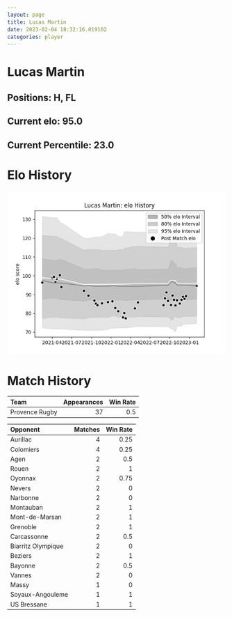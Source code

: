 ```yaml
---  
layout: page  
title: Lucas Martin  
date: 2023-02-04 18:32:16.019102  
categories: player  
---
```

# Lucas Martin

## Positions: H, FL

## Current elo: 95.0

## Current Percentile: 23.0

# Elo History


![elo history](history_LucasMartin.png)
# Match History


| Team           |   Appearances |   Win Rate |
|:---------------|--------------:|-----------:|
| Provence Rugby |            37 |        0.5 |

| Opponent           |   Matches |   Win Rate |
|:-------------------|----------:|-----------:|
| Aurillac           |         4 |       0.25 |
| Colomiers          |         4 |       0.25 |
| Agen               |         2 |       0.5  |
| Rouen              |         2 |       1    |
| Oyonnax            |         2 |       0.75 |
| Nevers             |         2 |       0    |
| Narbonne           |         2 |       0    |
| Montauban          |         2 |       1    |
| Mont-de-Marsan     |         2 |       1    |
| Grenoble           |         2 |       1    |
| Carcassonne        |         2 |       0.5  |
| Biarritz Olympique |         2 |       0    |
| Beziers            |         2 |       1    |
| Bayonne            |         2 |       0.5  |
| Vannes             |         2 |       0    |
| Massy              |         1 |       0    |
| Soyaux-Angouleme   |         1 |       1    |
| US Bressane        |         1 |       1    |